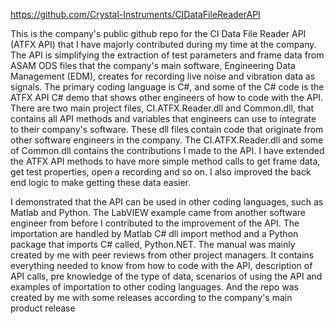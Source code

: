 https://github.com/Crystal-Instruments/CIDataFileReaderAPI

This is the company's public github repo for the CI Data File Reader API (ATFX API) that I have majorly contributed during my time at the company.
The API is simplifying the extraction of test parameters and frame data from ASAM ODS files that the company's main software, Engineering Data Management (EDM), creates for recording live noise and vibration data as signals.
The primary coding language is C#, and some of the C# code is the ATFX API C# demo that shows other engineers of how to code with the API. There are two main project files, CI.ATFX.Reader.dll and Common.dll, that contains all API methods and variables that engineers can use to integrate to their company's software. These dll files contain code that originate from other software engineers in the company. The CI.ATFX.Reader.dll and some of Common.dll contains the contributions I made to the API.
I have extended the ATFX API methods to have more simple method calls to get frame data, get test properties, open a recording and so on. I also improved the back end logic to make getting these data easier. 

I demonstrated that the API can be used in other coding languages, such as Matlab and Python. The LabVIEW example came from another software engineer from before I contributed to the improvement of the API. The importation are handled by Matlab C# dll import method and a Python package that imports C# called, Python.NET.
The manual was mainly created by me with peer reviews from other project managers. It contains everything needed to know from how to code with the API, description of API calls, pre knowledge of the type of data, scenarios of using the API and examples of importation to other coding languages.
And the repo was created by me with some releases according to the company's main product release